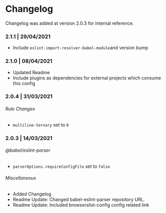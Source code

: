 # Changelog

Changelog was added at version 2.0.3 for internal reference.

### 2.1.1 | 29/04/2021

- Include `eslint-import-resolver-babel-module`and version bump

### 2.1.0 | 08/04/2021

- Updated Readme
- Include plugins as dependencies for external projects which consume this config

### 2.0.4 | 31/03/2021

###### Rule Changes

- `multiline-ternary` set to `0`

### 2.0.3 | 14/03/2021

###### @babel/eslint-parser

- `parserOptions.requireConfigFile` set to `false`

###### Miscellaneous

- Added Changelog
- Readme Update: Changed babel-eslint-parser repository URL.
- Readme Update: Included browserslist-config config related link
